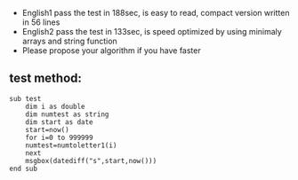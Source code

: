 - English1 pass the test in 188sec, is easy to read, compact version written in 56 lines
- English2 pass the test in 133sec, is speed optimized by using minimaly arrays and string function
- Please propose your algorithm if you have faster

## test method:
 
```
sub test
	dim i as double
	dim numtest as string
	dim start as date
	start=now()
	for i=0 to 999999
	numtest=numtoletter1(i)
	next
	msgbox(datediff("s",start,now()))
end sub
```

